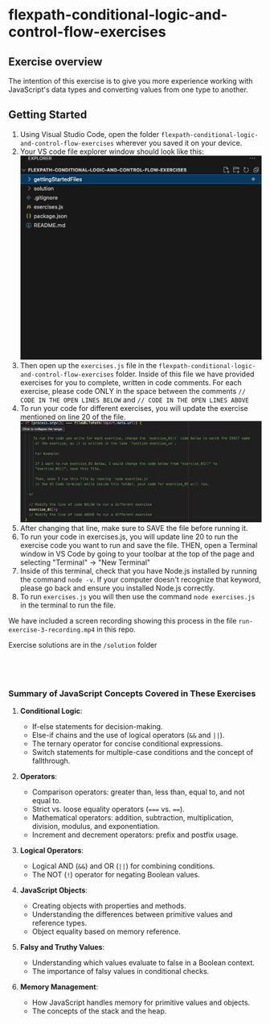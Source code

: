 
# flexpath-conditional-logic-and-control-flow-exercises

## Exercise overview

The intention of this exercise is to give you more experience working with JavaScript's
data types and converting values from one type to another.


## Getting Started


1. Using Visual Studio Code, open the folder `flexpath-conditional-logic-and-control-flow-exercises` 
   wherever you saved it on your device. 
2. Your VS code file explorer window should look like this:
   ![File Explorer View](gettingStartedFiles/file-explorer.png)
3. Then open up the `exercises.js` file in the `flexpath-conditional-logic-and-control-flow-exercises` folder. 
   Inside of this file we have provided exercises for you to complete, written 
   in code comments. For each exercise, please code ONLY in the space 
   between the comments `// CODE IN THE OPEN LINES BELOW` and `// CODE IN THE OPEN LINES ABOVE` 
4. To run your code for different exercises, you will update the exercise mentioned
   on line 20 of the file. 
   ![To run a different exercise, change this line](gettingStartedFiles/whereToEditToRunExercise.png)
5. After changing that line, make sure to SAVE the file before running it.
6. To run your code in exercises.js, you will update line 20 to run the exercise code
   you want to run and save the file. THEN, open a Terminal window in VS Code 
   by going to your toolbar at the top of the page and selecting 
   "Terminal" -> "New Terminal"
7. Inside of this terminal, check that you have Node.js installed by running the 
   command `node -v`. If your computer doesn't recognize that keyword, please
   go back and ensure you installed Node.js correctly.
8. To run `exercises.js` you will then use the command `node exercises.js` in the
   terminal to run the file.

We have included a screen recording showing this process in the file
`run-exercise-3-recording.mp4` in this repo.

Exercise solutions are in the `/solution` folder

&nbsp;
---

### Summary of JavaScript Concepts Covered in These Exercises

1. **Conditional Logic**:
    
    - If-else statements for decision-making.
    - Else-if chains and the use of logical operators (`&&` and `||`).
    - The ternary operator for concise conditional expressions.
    - Switch statements for multiple-case conditions and the concept of fallthrough.
2. **Operators**:
    
    - Comparison operators: greater than, less than, equal to, and not equal to.
    - Strict vs. loose equality operators (`===` vs. `==`).
    - Mathematical operators: addition, subtraction, multiplication, division, modulus, and exponentiation.
    - Increment and decrement operators: prefix and postfix usage.
3. **Logical Operators**:
    
    - Logical AND (`&&`) and OR (`||`) for combining conditions.
    - The NOT (`!`) operator for negating Boolean values.
4. **JavaScript Objects**:
    
    - Creating objects with properties and methods.
    - Understanding the differences between primitive values and reference types.
    - Object equality based on memory reference.
5. **Falsy and Truthy Values**:
    
    - Understanding which values evaluate to false in a Boolean context.
    - The importance of falsy values in conditional checks.
6. **Memory Management**:
    
    - How JavaScript handles memory for primitive values and objects.
    - The concepts of the stack and the heap.